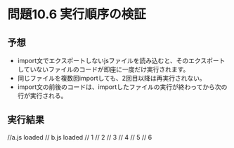 # 問題10.6 実行順序の検証

## 予想

- import文でエクスポートしないjsファイルを読み込むと、そのエクスポートしていないファイルのコードが即座に一度だけ実行されます。
- 同じファイルを複数回importしても、2回目以降は再実行されない。
- import文の前後のコードは、importしたファイルの実行が終わってから次の行が実行される。

## 実行結果

//a.js loaded
// b.js loaded
// 1
// 2
// 3
// 4
// 5
// 6
